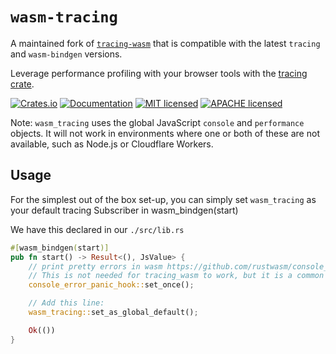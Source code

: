 # `wasm-tracing`

A maintained fork of [`tracing-wasm`](https://github.com/old-storyai/tracing-wasm) that is compatible with the latest `tracing` and `wasm-bindgen` versions.

Leverage performance profiling with your browser tools with the [tracing crate](https://crates.io/crates/tracing).

[![Crates.io][crates-badge]][crates-url]
[![Documentation][docs-badge]][docs-url]
[![MIT licensed][mit-badge]][mit-url]
[![APACHE licensed][apache-2-badge]][apache-2-url]

[crates-badge]: https://img.shields.io/crates/v/wasm-tracing.svg
[crates-url]: https://crates.io/crates/wasm-tracing
[docs-badge]: https://docs.rs/tracing-wasm/badge.svg
[docs-url]: https://docs.rs/tracing-wasm
[mit-badge]: https://img.shields.io/badge/license-MIT-blue.svg
[mit-url]: LICENSE-MIT
[apache-2-badge]: https://img.shields.io/badge/license-APACHE%202.0-blue.svg
[apache-2-url]: LICENSE-APACHE

Note: `wasm_tracing` uses the global JavaScript `console` and `performance` objects. It will not work in environments where one or both of these are not available, such as Node.js or Cloudflare Workers.

## Usage

For the simplest out of the box set-up, you can simply set `wasm_tracing` as your default tracing Subscriber in wasm_bindgen(start)

We have this declared in our `./src/lib.rs`

```rust
#[wasm_bindgen(start)]
pub fn start() -> Result<(), JsValue> {
    // print pretty errors in wasm https://github.com/rustwasm/console_error_panic_hook
    // This is not needed for tracing_wasm to work, but it is a common tool for getting proper error line numbers for panics.
    console_error_panic_hook::set_once();

    // Add this line:
    wasm_tracing::set_as_global_default();

    Ok(())
}
```
